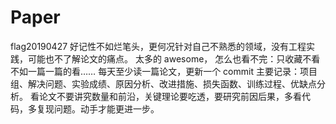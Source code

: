# Paper

flag20190427
好记性不如烂笔头，更何况针对自己不熟悉的领域，没有工程实践，可能也不了解论文的痛点。
太多的 awesome， 怎么也看不完：只收藏不看不如一篇一篇的看……
每天至少读一篇论文，更新一个 commit
主要记录：项目组、解决问题、实验成绩、原因分析、改进措施、损失函数、训练过程、优缺点分析。
看论文不要讲究数量和前沿，关键理论要吃透，要研究前因后果，多看代码，多复现问题。动手才能更进一步。

